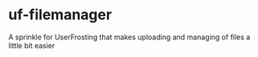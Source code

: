 # uf-filemanager
A sprinkle for UserFrosting that makes uploading and managing of files a little bit easier
